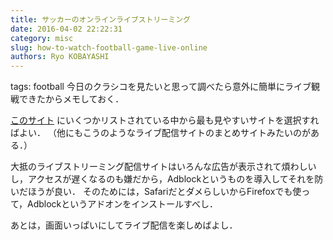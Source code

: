 ```yaml
---
title: サッカーのオンラインライブストリーミング
date: 2016-04-02 22:22:31
category: misc
slug: how-to-watch-football-game-live-online
authors: Ryo KOBAYASHI
---
```


tags: football
今日のクラシコを見たいと思って調べたら意外に簡単にライブ観戦できたからメモしておく．

[このサイト](http://www.sportcategory.com/c-1.html)
にいくつかリストされている中から最も見やすいサイトを選択すればよい．
（他にもこうのようなライブ配信サイトのまとめサイトみたいのがある．）

大抵のライブストリーミング配信サイトはいろんな広告が表示されて煩わしいし，アクセスが遅くなるのも嫌だから，Adblockというものを導入してそれを防いだほうが良い．
そのためには，SafariだとダメらしいからFirefoxでも使って，Adblockというアドオンをインストールすべし．

あとは，画面いっぱいにしてライブ配信を楽しめばよし．
